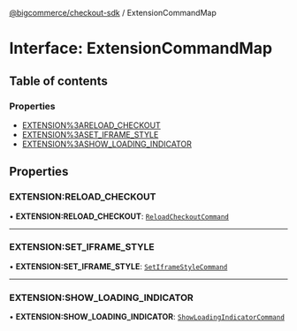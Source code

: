 [@bigcommerce/checkout-sdk](../README.md) / ExtensionCommandMap

# Interface: ExtensionCommandMap

## Table of contents

### Properties

- [EXTENSION%3ARELOAD_CHECKOUT](ExtensionCommandMap.md#extension:reload_checkout)
- [EXTENSION%3ASET_IFRAME_STYLE](ExtensionCommandMap.md#extension:set_iframe_style)
- [EXTENSION%3ASHOW_LOADING_INDICATOR](ExtensionCommandMap.md#extension:show_loading_indicator)

## Properties

### EXTENSION:RELOAD\_CHECKOUT

• **EXTENSION:RELOAD\_CHECKOUT**: [`ReloadCheckoutCommand`](ReloadCheckoutCommand.md)

___

### EXTENSION:SET\_IFRAME\_STYLE

• **EXTENSION:SET\_IFRAME\_STYLE**: [`SetIframeStyleCommand`](SetIframeStyleCommand.md)

___

### EXTENSION:SHOW\_LOADING\_INDICATOR

• **EXTENSION:SHOW\_LOADING\_INDICATOR**: [`ShowLoadingIndicatorCommand`](ShowLoadingIndicatorCommand.md)
